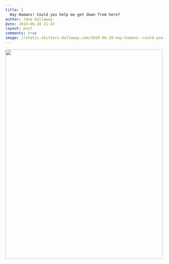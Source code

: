 ```yaml
---
title: |
  Hay Humans! Could you help me get down from here?
author: Jane Dallaway
date: 2019-06-28 21:47
layout: post
comments: true
image: //static.skitters.dallaway.com/2019-06-28-hay-humans--could-you-help-me-get-down-from-here-thumb-1-IMG-9523.JPG
---
```


<div>
        <a href="//static.skitters.dallaway.com/2019-06-28-hay-humans--could-you-help-me-get-down-from-here-fullsize-1-IMG-9523.JPG">
          <img src="//static.skitters.dallaway.com/2019-06-28-hay-humans--could-you-help-me-get-down-from-here-thumb-1-IMG-9523.JPG" width="500" height="667"/>
        </a>
      </div>


  
      